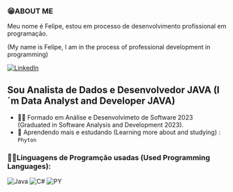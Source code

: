 ### 😁ABOUT ME
Meu nome é Felipe, estou em processo de desenvolvimento profissional em programação.

(My name is Felipe, I am in the process of professional development in programming)

[![LinkedIn](https://img.shields.io/badge/LinkedIn-%230077B5.svg?logo=linkedin&logoColor=white)](https://linkedin.com/)

## Sou Analista de Dados e Desenvolvedor JAVA (I´m Data Analyst and Developer JAVA)
- 👨‍🎓 Formado em Análise e Desenvolvimeto de Software 2023 (Graduated in Software Analysis and Development 2023).
- 🌱 Aprendendo mais e estudando (Learning more about and studying) : `Phyton`
### 🧑‍💻Linguagens de Programção usadas (Used Programming Languages):
![Java](https://img.shields.io/badge/Java-%23FFA500?style=flat&logo=Java&logoColor=%23FFFF00) ![C#](https://img.shields.io/badge/c%23-%23239120.svg?style=flat&logo=c-sharp&logoColor=white) ![PY](https://img.shields.io/badge/Python-%230000FF?style=flat&logo=python&logoColor=%23FFFF00)

